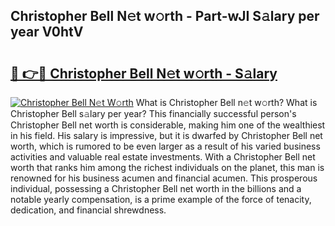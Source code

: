 ## Christopher Bell N𝚎t w𝚘rth - Part-wJI S𝚊lary per year V0htV

# <h2><a href="http://gc47mtq.nevu.top/?p=Christopher+Bell">🔗 👉🔴 Christopher Bell N𝚎t w𝚘rth - S𝚊lary</a></h2>

[![Christopher Bell N𝚎t W𝚘rth](https://i.imgur.com/Oavwk0R.jpeg)](http://gc47mtq.nevu.top/?p=Christopher+Bell)
What is Christopher Bell n𝚎t w𝚘rth? What is Christopher Bell s𝚊lary per year?
This financially successful person's Christopher Bell net worth is considerable, making him one of the wealthiest in his field. His salary is impressive, but it is dwarfed by Christopher Bell net worth, which is rumored to be even larger as a result of his varied business activities and valuable real estate investments. With a Christopher Bell net worth that ranks him among the richest individuals on the planet, this man is renowned for his business acumen and financial acumen. This prosperous individual, possessing a Christopher Bell net worth in the billions and a notable yearly compensation, is a prime example of the force of tenacity, dedication, and financial shrewdness.
